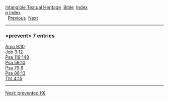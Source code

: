 [Intangible Textual Heritage](../../index)  [Bible](../index) 
[Index](index)   
[p Index](_p_)  
  [Previous](c08815)  [Next](c08817) 

------------------------------------------------------------------------

### &lt;prevent&gt; 7 entries

[Amo 9:10](../kjv/amo009.htm#010)  
[Job 3:12](../kjv/job003.htm#012)  
[Psa 119:148](../kjv/psa119.htm#148)  
[Psa 59:10](../kjv/psa059.htm#010)  
[Psa 79:8](../kjv/psa079.htm#008)  
[Psa 88:13](../kjv/psa088.htm#013)  
[Th1 4:15](../kjv/th1004.htm#015)  

------------------------------------------------------------------------

[Next: prevented (9)](c08817)
